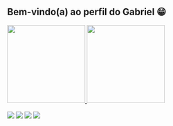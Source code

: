 ## Bem-vindo(a) ao perfil do Gabriel 😁

 <div>
   <a href="https://github.com/Gabbr1">
   <img height="180em" src="https://github-readme-stats.vercel.app/api?username=Gabbr1&show_icons=true&theme=dark&include_all_commits=true&count_private=true"/>
   <img height="180em" src="https://github-readme-stats.vercel.app/api/top-langs/?username=Gabbr1&layout=compact&langs_count=6&theme=dark"/>

</div>
 <br>
 
<div> 
  <a href="https://www.instagram.com/_gabbr1/" target="_blank"><img src="https://img.shields.io/badge/-Instagram-%23E4405F?style=for-the-badge&logo=instagram&logoColor=white" target="_blank"></a>
  <a href="https://www.linkedin.com/in/felipe-gabriel-179056266/" target="_blank"><img src="https://img.shields.io/badge/-LinkedIn-%230077B5?style=for-the-badge&logo=linkedin&logoColor=white" target="_blank"></a> 
  <a href="mailto:felipegabrielsr03@gmail.com" alt="Gmail">
  <img src="https://img.shields.io/badge/-Gmail-FF0000?style=flat-square&labelColor=FF0000&logo=gmail&logoColor=white&link=stobertonf@gmail.com" /></a>
  <a href="https://api.whatsapp.com/send?phone=5575998792762" alt="WhatsApp">
  <img src="https://img.shields.io/badge/-WhatsApp-25d366?style=flat-square&labelColor=25d366&logo=whatsapp&logoColor=white&link=http://api.whatsapp.com/send?1=pt_BR&phone=5511994223176"/></a>
  <p align="center">
</div>

